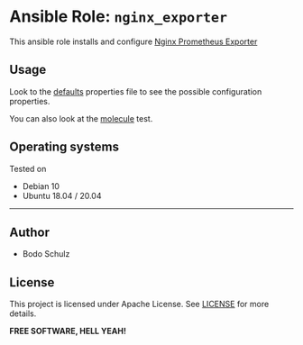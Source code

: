 
# Ansible Role:  `nginx_exporter`

This ansible role installs and configure [Nginx Prometheus Exporter](https://github.com/nginxinc/nginx-prometheus-exporter)

## Usage

Look to the [defaults](defaults/main.yml) properties file to see the possible configuration properties.

You can also look at the [molecule](molecule/default/group_vars/all) test.


## Operating systems

Tested on

* Debian 10
* Ubuntu 18.04 / 20.04



---

## Author

- Bodo Schulz

## License

This project is licensed under Apache License. See [LICENSE](/LICENSE) for more details.

**FREE SOFTWARE, HELL YEAH!**
